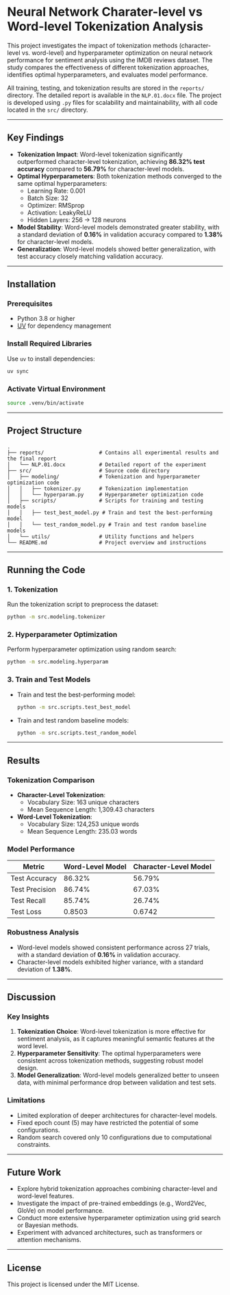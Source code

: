 # Neural Network Charater-level vs Word-level Tokenization Analysis

This project investigates the impact of tokenization methods (character-level vs. word-level) and hyperparameter optimization on neural network performance for sentiment analysis using the IMDB reviews dataset. The study compares the effectiveness of different tokenization approaches, identifies optimal hyperparameters, and evaluates model performance.

All training, testing, and tokenization results are stored in the `reports/` directory. The detailed report is available in the `NLP.01.docx` file. The project is developed using `.py` files for scalability and maintainability, with all code located in the `src/` directory.

---

## Key Findings

- **Tokenization Impact**: Word-level tokenization significantly outperformed character-level tokenization, achieving **86.32% test accuracy** compared to **56.79%** for character-level models.
- **Optimal Hyperparameters**: Both tokenization methods converged to the same optimal hyperparameters:
  - Learning Rate: 0.001
  - Batch Size: 32
  - Optimizer: RMSprop
  - Activation: LeakyReLU
  - Hidden Layers: 256 → 128 neurons
- **Model Stability**: Word-level models demonstrated greater stability, with a standard deviation of **0.16%** in validation accuracy compared to **1.38%** for character-level models.
- **Generalization**: Word-level models showed better generalization, with test accuracy closely matching validation accuracy.

---

## Installation

### Prerequisites

- Python 3.8 or higher
- [UV](https://github.com/astral-sh/uv) for dependency management

### Install Required Libraries

Use `uv` to install dependencies:

```bash
uv sync
```

### Activate Virtual Environment

```bash
source .venv/bin/activate
```

---

## Project Structure

```
.
├── reports/                  # Contains all experimental results and the final report
│   └── NLP.01.docx           # Detailed report of the experiment
├── src/                      # Source code directory
│   ├── modeling/             # Tokenization and hyperparameter optimization code
│   │   ├── tokenizer.py      # Tokenization implementation
│   │   └── hyperparam.py     # Hyperparameter optimization code
│   ├── scripts/              # Scripts for training and testing models
│   │   ├── test_best_model.py # Train and test the best-performing model
│   │   └── test_random_model.py # Train and test random baseline models
│   └── utils/                # Utility functions and helpers
└── README.md                 # Project overview and instructions
```

---

## Running the Code

### 1. Tokenization

Run the tokenization script to preprocess the dataset:

```bash
python -m src.modeling.tokenizer
```

### 2. Hyperparameter Optimization

Perform hyperparameter optimization using random search:

```bash
python -m src.modeling.hyperparam
```

### 3. Train and Test Models

- Train and test the best-performing model:
  ```bash
  python -m src.scripts.test_best_model
  ```
- Train and test random baseline models:
  ```bash
  python -m src.scripts.test_random_model
  ```

---

## Results

### Tokenization Comparison

- **Character-Level Tokenization**:
  - Vocabulary Size: 163 unique characters
  - Mean Sequence Length: 1,309.43 characters
- **Word-Level Tokenization**:
  - Vocabulary Size: 124,253 unique words
  - Mean Sequence Length: 235.03 words

### Model Performance

| Metric         | Word-Level Model | Character-Level Model |
| -------------- | ---------------- | --------------------- |
| Test Accuracy  | 86.32%           | 56.79%                |
| Test Precision | 86.74%           | 67.03%                |
| Test Recall    | 85.74%           | 26.74%                |
| Test Loss      | 0.8503           | 0.6742                |

### Robustness Analysis

- Word-level models showed consistent performance across 27 trials, with a standard deviation of **0.16%** in validation accuracy.
- Character-level models exhibited higher variance, with a standard deviation of **1.38%**.

---

## Discussion

### Key Insights

1. **Tokenization Choice**: Word-level tokenization is more effective for sentiment analysis, as it captures meaningful semantic features at the word level.
2. **Hyperparameter Sensitivity**: The optimal hyperparameters were consistent across tokenization methods, suggesting robust model design.
3. **Model Generalization**: Word-level models generalized better to unseen data, with minimal performance drop between validation and test sets.

### Limitations

- Limited exploration of deeper architectures for character-level models.
- Fixed epoch count (5) may have restricted the potential of some configurations.
- Random search covered only 10 configurations due to computational constraints.

---

## Future Work

- Explore hybrid tokenization approaches combining character-level and word-level features.
- Investigate the impact of pre-trained embeddings (e.g., Word2Vec, GloVe) on model performance.
- Conduct more extensive hyperparameter optimization using grid search or Bayesian methods.
- Experiment with advanced architectures, such as transformers or attention mechanisms.

---

## License

This project is licensed under the MIT License.

